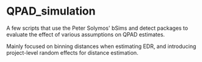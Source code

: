 # QPAD_simulation
 
A few scripts that use the Peter Solymos' bSims and detect packages to evaluate the effect of various assumptions on QPAD estimates.

Mainly focused on binning distances when estimating EDR, and introducing project-level random effects for distance estimation.
